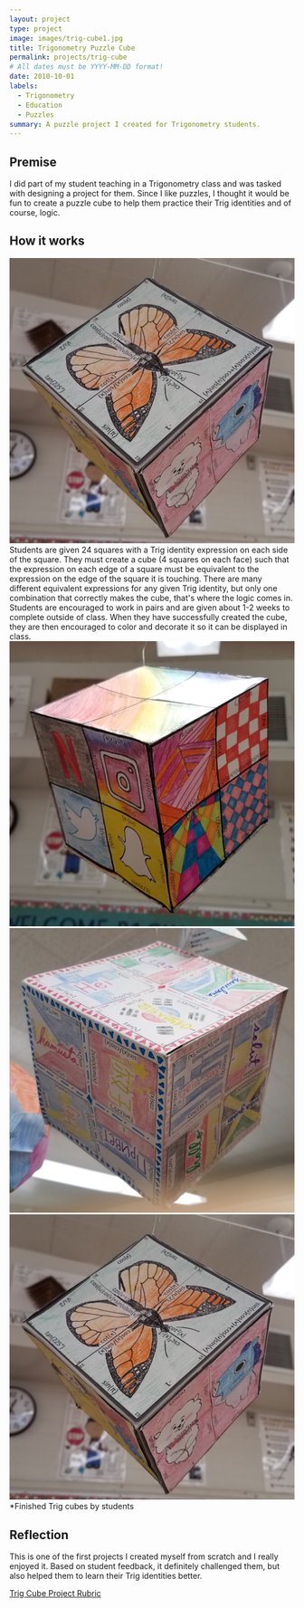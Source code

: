 ```yaml
---
layout: project
type: project
image: images/trig-cube1.jpg
title: Trigonometry Puzzle Cube
permalink: projects/trig-cube
# All dates must be YYYY-MM-DD format!
date: 2010-10-01
labels:
  - Trigonometry
  - Education
  - Puzzles
summary: A puzzle project I created for Trigonometry students.
---
```


## Premise
I did part of my student teaching in a Trigonometry class and was tasked with designing a project for them.  Since I like puzzles, I thought it would be fun to create a puzzle cube to help them practice their Trig identities and of course, logic.


## How it works
<img class="ui medium left rounded floated image" src="../images/trig-cube1.jpg">
Students are given 24 squares with a Trig identity expression on each side of the square.  They must create a cube (4 squares on each face) such that the expression on each edge of a square must be equivalent to the expression on the edge of the square it is touching.  There are many different equivalent expressions for any given Trig identity, but only one combination that correctly makes the cube, that's where the logic comes in.
Students are encouraged to work in pairs and are given about 1-2 weeks to complete outside of class.
When they have successfully created the cube, they are then encouraged to color and decorate it so it can be displayed in class.

<div class="ui small rounded images">
  <img class="ui image" src="../images/trig-cube2.jpg">
  <img class="ui image" src="../images/trig-cube3.jpg">
  <img class="ui image" src="../images/trig-cube1.jpg">
</div>
*Finished Trig cubes by students

## Reflection
This is one of the first projects I created myself from scratch and I really enjoyed it.  Based on student feedback, it definitely challenged them, but also helped them to learn their Trig identities better.

[Trig Cube Project Rubric](../files/trig-cube-rubric.pdf "Project PDF")
